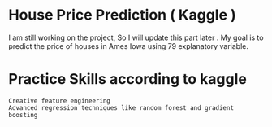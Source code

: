 # House Price Prediction ( Kaggle ) 

I am still working on the project, So I will update this part later .
My goal is to predict the price of houses in Ames Iowa using 79 explanatory variable.

# Practice Skills according to kaggle

    Creative feature engineering 
    Advanced regression techniques like random forest and gradient boosting
